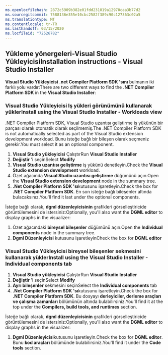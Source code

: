 ```yaml
---
ms.openlocfilehash: 2872c5909b382e01fdd231019a12970caa3b77d2
ms.sourcegitcommit: 7588136e355e10cbc2582f389c90c127363c02a5
ms.translationtype: MT
ms.contentlocale: tr-TR
ms.lasthandoff: 03/15/2020
ms.locfileid: "72526782"
---
```

## <a name="installation-instructions---visual-studio-installer"></a><span data-ttu-id="8be3b-101">Yükleme yönergeleri-Visual Studio Yükleyicisi</span><span class="sxs-lookup"><span data-stu-id="8be3b-101">Installation instructions - Visual Studio Installer</span></span>

<span data-ttu-id="8be3b-102">**Visual Studio Yükleyicisi** **.net Compiler Platform SDK 'sını** bulmanın iki farklı yolu vardır:</span><span class="sxs-lookup"><span data-stu-id="8be3b-102">There are two different ways to find the **.NET Compiler Platform SDK** in the **Visual Studio Installer**:</span></span>

### <a name="install-using-the-visual-studio-installer---workloads-view"></a><span data-ttu-id="8be3b-103">Visual Studio Yükleyicisi Iş yükleri görünümünü kullanarak yükler</span><span class="sxs-lookup"><span data-stu-id="8be3b-103">Install using the Visual Studio Installer - Workloads view</span></span>

<span data-ttu-id="8be3b-104">.NET Compiler Platform SDK, Visual Studio uzantısı geliştirme iş yükünün bir parçası olarak otomatik olarak seçilmemiş.</span><span class="sxs-lookup"><span data-stu-id="8be3b-104">The .NET Compiler Platform SDK is not automatically selected as part of the Visual Studio extension development workload.</span></span> <span data-ttu-id="8be3b-105">Bunu isteğe bağlı bir bileşen olarak seçmeniz gerekir.</span><span class="sxs-lookup"><span data-stu-id="8be3b-105">You must select it as an optional component.</span></span>

1. <span data-ttu-id="8be3b-106">**Visual Studio yükleyicisi** Çalıştır</span><span class="sxs-lookup"><span data-stu-id="8be3b-106">Run **Visual Studio Installer**</span></span>
1. <span data-ttu-id="8be3b-107">**Değiştir** 'i seçin</span><span class="sxs-lookup"><span data-stu-id="8be3b-107">Select **Modify**</span></span>
1. <span data-ttu-id="8be3b-108">**Visual Studio uzantısı geliştirme** iş yükünü denetleyin.</span><span class="sxs-lookup"><span data-stu-id="8be3b-108">Check the **Visual Studio extension development** workload.</span></span>
1. <span data-ttu-id="8be3b-109">Özet ağacında **Visual Studio uzantısı geliştirme** düğümünü açın.</span><span class="sxs-lookup"><span data-stu-id="8be3b-109">Open the **Visual Studio extension development** node in the summary tree.</span></span>
1. <span data-ttu-id="8be3b-110">**.Net Compiler Platform SDK 'sı**kutusunu işaretleyin.</span><span class="sxs-lookup"><span data-stu-id="8be3b-110">Check the box for **.NET Compiler Platform SDK**.</span></span> <span data-ttu-id="8be3b-111">En son isteğe bağlı bileşenler altında bulacaksınız.</span><span class="sxs-lookup"><span data-stu-id="8be3b-111">You'll find it last under the optional components.</span></span>

<span data-ttu-id="8be3b-112">İsteğe bağlı olarak, **dgml düzenleyicisinin** grafikleri görselleştiricide görüntülemesini de istersiniz:</span><span class="sxs-lookup"><span data-stu-id="8be3b-112">Optionally, you'll also want the **DGML editor** to display graphs in the visualizer:</span></span>

1. <span data-ttu-id="8be3b-113">Özet ağacındaki **bireysel bileşenler** düğümünü açın.</span><span class="sxs-lookup"><span data-stu-id="8be3b-113">Open the **Individual components** node in the summary tree.</span></span>
1. <span data-ttu-id="8be3b-114">**Dgml Düzenleyicisi** kutusunu işaretleyin</span><span class="sxs-lookup"><span data-stu-id="8be3b-114">Check the box for **DGML editor**</span></span>

### <a name="install-using-the-visual-studio-installer---individual-components-tab"></a><span data-ttu-id="8be3b-115">Visual Studio Yükleyicisi bireysel bileşenler sekmesini kullanarak yükler</span><span class="sxs-lookup"><span data-stu-id="8be3b-115">Install using the Visual Studio Installer - Individual components tab</span></span>

1. <span data-ttu-id="8be3b-116">**Visual Studio yükleyicisi** Çalıştır</span><span class="sxs-lookup"><span data-stu-id="8be3b-116">Run **Visual Studio Installer**</span></span>
1. <span data-ttu-id="8be3b-117">**Değiştir** 'i seçin</span><span class="sxs-lookup"><span data-stu-id="8be3b-117">Select **Modify**</span></span>
1. <span data-ttu-id="8be3b-118">**Ayrı bileşenler** sekmesini seçin</span><span class="sxs-lookup"><span data-stu-id="8be3b-118">Select the **Individual components** tab</span></span>
1. <span data-ttu-id="8be3b-119">**.Net Compiler Platform SDK 'sı**kutusunu işaretleyin.</span><span class="sxs-lookup"><span data-stu-id="8be3b-119">Check the box for **.NET Compiler Platform SDK**.</span></span> <span data-ttu-id="8be3b-120">Bu dosyayı **derleyiciler, derleme araçları ve çalışma zamanları** bölümünün altında bulabilirsiniz.</span><span class="sxs-lookup"><span data-stu-id="8be3b-120">You'll find it at the top under the **Compilers, build tools, and runtimes** section.</span></span>

<span data-ttu-id="8be3b-121">İsteğe bağlı olarak, **dgml düzenleyicisinin** grafikleri görselleştiricide görüntülemesini de istersiniz:</span><span class="sxs-lookup"><span data-stu-id="8be3b-121">Optionally, you'll also want the **DGML editor** to display graphs in the visualizer:</span></span>

1. <span data-ttu-id="8be3b-122">**Dgml Düzenleyicisi**kutusunu işaretleyin.</span><span class="sxs-lookup"><span data-stu-id="8be3b-122">Check the box for **DGML editor**.</span></span> <span data-ttu-id="8be3b-123">Bunu **kod araçları** bölümünde bulabilirsiniz.</span><span class="sxs-lookup"><span data-stu-id="8be3b-123">You'll find it under the **Code tools** section.</span></span>
